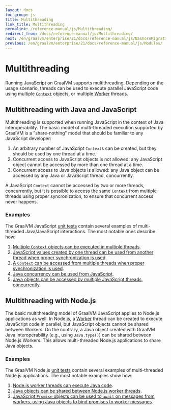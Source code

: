 ```yaml
---
layout: docs
toc_group: js
title: Multithreading
link_title: Multithreading
permalink: /reference-manual/js/Multithreading/
redirect_from: /docs/reference-manual/js/Multithreading/
next: /en/graalvm/enterprise/21/docs/reference-manual/js/NashornMigrationGuide/
previous: /en/graalvm/enterprise/21/docs/reference-manual/js/Modules/
---
```

# Multithreading

Running JavaScript on GraalVM supports multithreading.
Depending on the usage scenario, threads can be used to execute parallel JavaScript code using multiple [`Context`](https://www.graalvm.org/sdk/javadoc/org/graalvm/polyglot/Context.html) objects, or multiple [Worker](https://nodejs.org/api/worker_threads.html) threads.

## Multithreading with Java and JavaScript

Multithreading is supported when running JavaScript in the context of Java interoperability.
The basic model of multi-threaded execution supported by GraalVM is a "share-nothing" model that should be familiar to any JavaScript developer:

1. An arbitrary number of JavaScript `Context`s can be created, but they should be used by one thread at a time.
2. Concurrent access to JavaScript objects is not allowed: any JavaScript object cannot be accessed by more than one thread at a time.
3. Concurrent access to Java objects is allowed: any Java object can be accessed by any Java or JavaScript thread, concurrently.

A JavaScript `Context` cannot be accessed by two or more threads, concurrently, but it is possible to access the same `Context` from multiple threads using proper syncronization, to ensure that concurrent access never happens.

### Examples

The GraalVM JavaScript [unit tests](https://github.com/graalvm/graaljs/tree/master/graal-js/src/com.oracle.truffle.js.test.threading/src/com/oracle/truffle/js/test/threading) contain several examples of multi-threaded Java/JavaScript interactions.
The most notable ones describe how:

1. [Multiple `Context` objects can be executed in multiple threads](https://github.com/graalvm/graaljs/blob/master/graal-js/src/com.oracle.truffle.js.test.threading/src/com/oracle/truffle/js/test/threading/ConcurrentAccess.java).
2. [JavaScript values created by one thread can be used from another thread when proper synchronization is used](https://github.com/graalvm/graaljs/blob/master/graal-js/src/com.oracle.truffle.js.test.threading/src/com/oracle/truffle/js/test/threading/SingleThreadAccess.java).
3. [A `Context` can be accessed from multiple threads when proper synchronization is used](https://github.com/graalvm/graaljs/blob/master/graal-js/src/com.oracle.truffle.js.test.threading/src/com/oracle/truffle/js/test/threading/ConcurrentAccess.java).
4. [Java concurrency can be used from JavaScript](https://github.com/graalvm/graaljs/blob/master/graal-js/src/com.oracle.truffle.js.test.threading/src/com/oracle/truffle/js/test/threading/ForkJoinTest.java).
5. [Java objects can be accessed by multiple JavaScript threads, concurrently](https://github.com/graalvm/graaljs/blob/master/graal-js/src/com.oracle.truffle.js.test.threading/src/com/oracle/truffle/js/test/threading/SharedJavaObjects.java).

## Multithreading with Node.js

The basic multithreading model of GraalVM JavaScript applies to Node.js applications as well.
In Node.js, a [Worker](https://nodejs.org/api/worker_threads.html#worker_threads_worker_threads) thread can be created to execute JavaScript code in parallel, but JavaScript objects cannot be shared between Workers.
On the contrary, a Java object created with GraalVM Java interoperability (e.g., using `Java.type()`) can be shared between Node.js Workers.
This allows multi-threaded Node.js applications to share Java objects.

### Examples

The GraalVM Node.js [unit tests](https://github.com/graalvm/graaljs/tree/master/graal-nodejs/test/graal/unit) contain several examples of multi-threaded Node.js applications.
The most notable examples show how:

1. [Node.js worker threads can execute Java code](https://github.com/graalvm/graaljs/blob/master/graal-nodejs/test/graal/unit/worker.js).
2. [Java objects can be shared between Node.js worker threads](https://github.com/graalvm/graaljs/blob/master/graal-nodejs/test/graal/unit/javaMessages.js).
3. [JavaScript `Promise` objects can be used to `await` on messages from workers, using Java objects to bind promises to worker messages](https://github.com/graalvm/graaljs/blob/master/graal-nodejs/test/graal/unit/workerInteropPromises.js).
